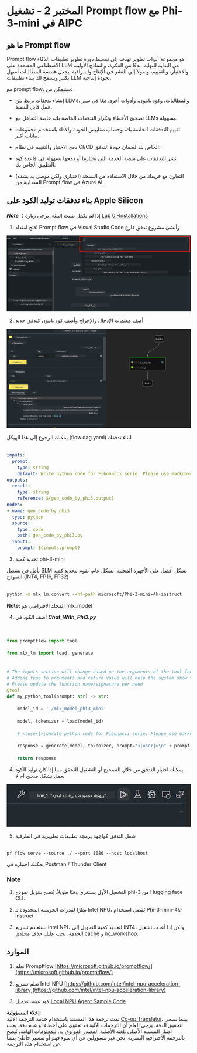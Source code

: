 <!--
CO_OP_TRANSLATOR_METADATA:
{
  "original_hash": "3dbbf568625b1ee04b354c2dc81d3248",
  "translation_date": "2025-05-07T10:57:42+00:00",
  "source_file": "md/02.Application/02.Code/Phi3/VSCodeExt/HOL/Apple/02.PromptflowWithMLX.md",
  "language_code": "ar"
}
-->
# **المختبر 2 - تشغيل Prompt flow مع Phi-3-mini في AIPC**

## **ما هو Prompt flow**

Prompt flow هو مجموعة أدوات تطوير تهدف إلى تبسيط دورة تطوير تطبيقات الذكاء الاصطناعي المعتمدة على LLM من البداية للنهاية، بدءًا من الفكرة، والنماذج الأولية، والاختبار، والتقييم، وصولاً إلى النشر في الإنتاج والمراقبة. يجعل هندسة المطالبات أسهل بكثير ويسمح لك ببناء تطبيقات LLM بجودة إنتاجية.

مع prompt flow، ستتمكن من:

- إنشاء تدفقات تربط بين LLMs، والمطالبات، وكود بايثون، وأدوات أخرى معًا في سير عمل قابل للتنفيذ.

- تصحيح الأخطاء وتكرار التدفقات الخاصة بك، خاصة التفاعل مع LLMs بسهولة.

- تقييم التدفقات الخاصة بك، وحساب مقاييس الجودة والأداء باستخدام مجموعات بيانات أكبر.

- دمج الاختبار والتقييم في نظام CI/CD الخاص بك لضمان جودة التدفق.

- نشر التدفقات على منصة الخدمة التي تختارها أو دمجها بسهولة في قاعدة كود التطبيق الخاص بك.

- (اختياري ولكن موصى به بشدة) التعاون مع فريقك من خلال الاستفادة من النسخة السحابية من Prompt flow في Azure AI.

## **بناء تدفقات توليد الكود على Apple Silicon**

***Note*** ：إذا لم تكمل تثبيت البيئة، يرجى زيارة [Lab 0 -Installations](./01.Installations.md)

1. افتح امتداد Prompt flow في Visual Studio Code وأنشئ مشروع تدفق فارغ

![create](../../../../../../../../../translated_images/pf_create.bde888dc83502eba082a058175bbf1eee6791219795393a386b06fd3043ec54d.ar.png)

2. أضف معلمات الإدخال والإخراج وأضف كود بايثون كتدفق جديد

![flow](../../../../../../../../../translated_images/pf_flow.520824c0969f2a94f17e947f86bdc4b4c6c88a2efa394fe3bcfb58c0dbc578a7.ar.png)

يمكنك الرجوع إلى هذا الهيكل (flow.dag.yaml) لبناء تدفقك

```yaml

inputs:
  prompt:
    type: string
    default: Write python code for Fibonacci serie. Please use markdown as output
outputs:
  result:
    type: string
    reference: ${gen_code_by_phi3.output}
nodes:
- name: gen_code_by_phi3
  type: python
  source:
    type: code
    path: gen_code_by_phi3.py
  inputs:
    prompt: ${inputs.prompt}


```

3. تحديد كمية phi-3-mini

نأمل في تشغيل SLM بشكل أفضل على الأجهزة المحلية. بشكل عام، نقوم بتحديد كمية النموذج (INT4, FP16, FP32)

```bash

python -m mlx_lm.convert --hf-path microsoft/Phi-3-mini-4k-instruct

```

**Note:** المجلد الافتراضي هو mlx_model

4. أضف الكود في ***Chat_With_Phi3.py***

```python


from promptflow import tool

from mlx_lm import load, generate


# The inputs section will change based on the arguments of the tool function, after you save the code
# Adding type to arguments and return value will help the system show the types properly
# Please update the function name/signature per need
@tool
def my_python_tool(prompt: str) -> str:

    model_id = './mlx_model_phi3_mini'

    model, tokenizer = load(model_id)

    # <|user|>\nWrite python code for Fibonacci serie. Please use markdown as output<|end|>\n<|assistant|>

    response = generate(model, tokenizer, prompt="<|user|>\n" + prompt  + "<|end|>\n<|assistant|>", max_tokens=2048, verbose=True)

    return response


```

4. يمكنك اختبار التدفق من خلال التصحيح أو التشغيل للتحقق مما إذا كان توليد الكود يعمل بشكل صحيح أم لا

![RUN](../../../../../../../../../translated_images/pf_run.4239e8a0b420a58284edf6ee1471c1697c345670313c8e7beac0edaee15b9a9d.ar.png)

5. شغل التدفق كواجهة برمجة تطبيقات تطويرية في الطرفية

```

pf flow serve --source ./ --port 8080 --host localhost   

```

يمكنك اختباره في Postman / Thunder Client

### **Note**

1. التشغيل الأول يستغرق وقتًا طويلاً. يُنصح بتنزيل نموذج phi-3 من Hugging face CLI.

2. نظرًا لقدرات الحوسبة المحدودة لـ Intel NPU، يُفضل استخدام Phi-3-mini-4k-instruct

3. نستخدم تسريع Intel NPU لتحديد كمية التحويل إلى INT4، ولكن إذا أعدت تشغيل الخدمة، يجب عليك حذف مجلدي cache و nc_workshop.

## **الموارد**

1. تعلم Promptflow [https://microsoft.github.io/promptflow/](https://microsoft.github.io/promptflow/)

2. تعلم تسريع Intel NPU [https://github.com/intel/intel-npu-acceleration-library](https://github.com/intel/intel-npu-acceleration-library)

3. كود عينة، تحميل [Local NPU Agent Sample Code](../../../../../../../../../code/07.Lab/01/AIPC/local-npu-agent)

**إخلاء المسؤولية**:  
تمت ترجمة هذا المستند باستخدام خدمة الترجمة الآلية [Co-op Translator](https://github.com/Azure/co-op-translator). بينما نسعى لتحقيق الدقة، يرجى العلم أن الترجمات الآلية قد تحتوي على أخطاء أو عدم دقة. يجب اعتبار المستند الأصلي بلغته الأصلية المصدر الموثوق به. للمعلومات الهامة، يُنصح بالترجمة الاحترافية البشرية. نحن غير مسؤولين عن أي سوء فهم أو تفسير خاطئ ينشأ عن استخدام هذه الترجمة.